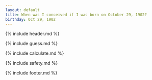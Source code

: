 ```yaml
---
layout: default
title: When was I conceived if I was born on October 29, 1902?
birthday: Oct 29, 1902
---
```


{% include header.md %}

{% include guess.md %}

{% include calculate.md %}

{% include safety.md %}

{% include footer.md %}



